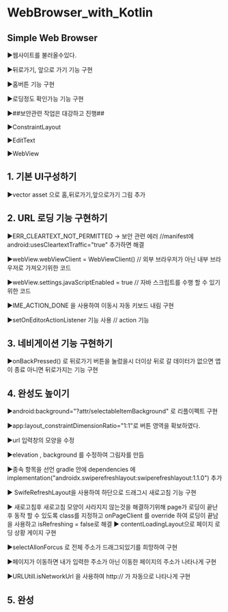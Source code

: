 # WebBrowser_with_Kotlin

## Simple Web Browser 

▶웹사이트를 불러올수있다.

▶뒤로가기, 앞으로 가기 기능 구현

▶홈버튼 기능 구현

▶로딩정도 확인가능 기능 구현

▶##보안관련 작업은 대강하고 진행##


▶ConstraintLayout

▶EditText

▶WebView

## 1. 기본 UI구성하기

▶vector asset 으로 홈,뒤로가기,앞으로가기 그림 추가

## 2. URL 로딩 기능 구현하기

▶ERR_CLEARTEXT_NOT_PERMITTED 
	-> 보안 관련 에러 //manifest에 android:usesCleartextTraffic="true" 추가하면 해결 

▶webView.webViewClient = WebViewClient() // 외부 브라우저가 아닌 내부 브라우저로 가져오기위한 코드

▶webView.settings.javaScriptEnabled = true // 자바 스크립트를 수행 할 수 있기 위한 코드

▶IME_ACTION_DONE 을 사용하여 이동시 자동 키보드 내림 구현

▶setOnEditorActionListener 기능 사용 // action 기능 

## 3. 네비게이션 기능 구현하기

▶onBackPressed() 로 뒤로가기 버튼을 눌렀을시 더이상 뒤로 갈 데이터가 없으면 앱이 종료 아니면 뒤로가지는 기능 구현

## 4. 완성도 높이기

▶android:background="?attr/selectableItemBackground" 로 리플이펙트 구현

▶app:layout_constraintDimensionRatio="1:1"로 버튼 영역을 확보하였다.

▶url 입력창의 모양을 수정

▶elevation , background 를 수정하여 그림자를 만듬

▶종속 항목을 선언 gradle 안에 dependencies 에
   implementation("androidx.swiperefreshlayout:swiperefreshlayout:1.1.0")
   추가

▶ SwifeRefreshLayout을 사용하여 하단으로 드래그시 새로고침 기능 구현

▶ 새로고침후 새로고침 모양이 사라지지 않는것을 해결하기위해 
    page가 로딩이 끝난후 동작 할 수 있도록 class를 지정하고 
    onPageClient 를 override 하여 로딩이 끝남을 사용하고 
    isRefreshing = false로 해결
▶ contentLoadingLayout으로 페이지 로딩 상황 게이지 구현

▶selectAllonForcus 로 전체 주소가 드래그되있기를 희망하여 구현

▶페이지가 이동하면 내가 입력한 주소가 아닌 이동한 페이지의 주소가 나타나게 구현

▶URLUtill.isNetworkUrl 을 사용하여 http:// 가 자동으로 나타나게 구현

## 5. 완성
